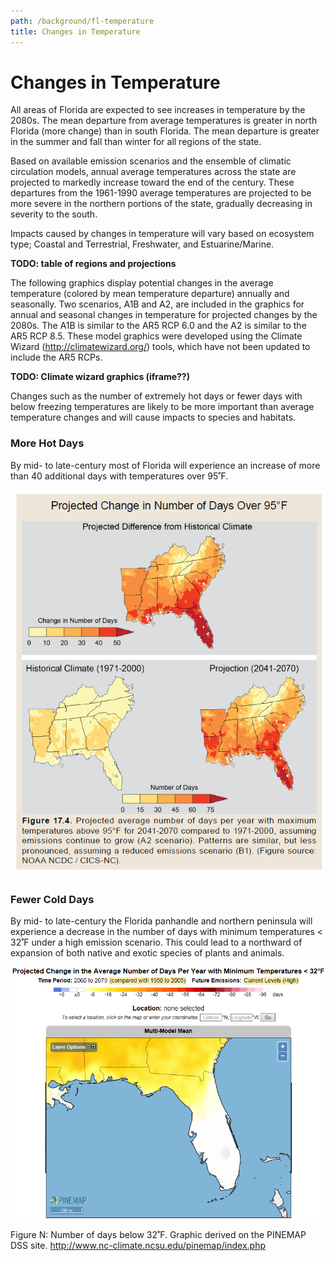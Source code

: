 ```yaml
---
path: /background/fl-temperature
title: Changes in Temperature
---
```


# Changes in Temperature

All areas of Florida are expected to see increases in temperature by the 2080s. The mean departure from average temperatures is greater in north Florida (more change) than in south Florida. The mean departure is greater in the summer and fall than winter for all regions of the state.

Based on available emission scenarios and the ensemble of climatic circulation models, annual average temperatures across the state are projected to markedly increase toward the end of the century. These departures from the 1961-1990 average temperatures are projected to be more severe in the northern portions of the state, gradually decreasing in severity to the south. 

Impacts caused by changes in temperature will vary based on ecosystem type; Coastal and Terrestrial, Freshwater, and Estuarine/Marine.

**TODO: table of regions and projections**

The following graphics display potential changes in the average temperature (colored by mean temperature departure) annually and seasonally. Two scenarios, A1B and A2, are included in the graphics for annual and seasonal changes in temperature for projected changes by the 2080s. The A1B is similar to the AR5 RCP 6.0 and the A2 is similar to the AR5 RCP 8.5. These model graphics were developed using the Climate Wizard (http://climatewizard.org/) tools, which have not been updated to include the AR5 RCPs.

**TODO: Climate wizard graphics (iframe??)**

Changes such as the number of extremely hot days or fewer days with below freezing temperatures are likely to be more important than average temperature changes and will cause impacts to species and habitats.

### More Hot Days

By mid- to late-century most of Florida will experience an increase of more than 40 additional days with temperatures over 95˚F.

![Days above 95 degrees graphic](days-above-95.png)

### Fewer Cold Days

By mid- to late-century the Florida panhandle and northern peninsula will experience a decrease in the number of days with minimum temperatures < 32˚F under a high emission scenario. This could lead to a northward of expansion of both native and exotic species of plants and animals.

![Days below 32 degrees graphic](days-below-32.png)
<figcaption>
Figure N: Number of days below 32˚F.  Graphic derived on the PINEMAP DSS site. 
<a href="http://www.nc-climate.ncsu.edu/pinemap/index.php"target="_blank" rel="noopener noreferrer">http://www.nc-climate.ncsu.edu/pinemap/index.php</a>
</figcaption>

